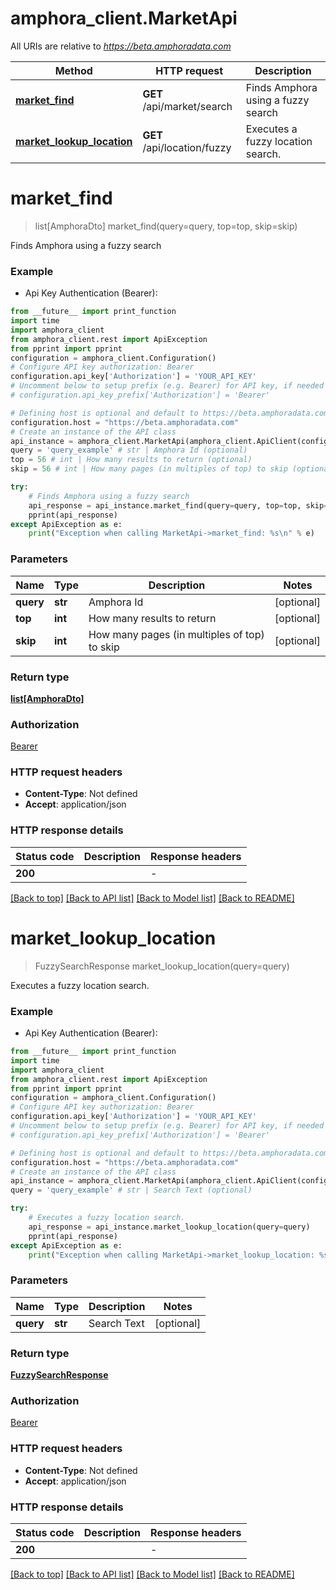 # amphora_client.MarketApi

All URIs are relative to *https://beta.amphoradata.com*

Method | HTTP request | Description
------------- | ------------- | -------------
[**market_find**](MarketApi.md#market_find) | **GET** /api/market/search | Finds Amphora using a fuzzy search
[**market_lookup_location**](MarketApi.md#market_lookup_location) | **GET** /api/location/fuzzy | Executes a fuzzy location search.


# **market_find**
> list[AmphoraDto] market_find(query=query, top=top, skip=skip)

Finds Amphora using a fuzzy search

### Example

* Api Key Authentication (Bearer):
```python
from __future__ import print_function
import time
import amphora_client
from amphora_client.rest import ApiException
from pprint import pprint
configuration = amphora_client.Configuration()
# Configure API key authorization: Bearer
configuration.api_key['Authorization'] = 'YOUR_API_KEY'
# Uncomment below to setup prefix (e.g. Bearer) for API key, if needed
# configuration.api_key_prefix['Authorization'] = 'Bearer'

# Defining host is optional and default to https://beta.amphoradata.com
configuration.host = "https://beta.amphoradata.com"
# Create an instance of the API class
api_instance = amphora_client.MarketApi(amphora_client.ApiClient(configuration))
query = 'query_example' # str | Amphora Id (optional)
top = 56 # int | How many results to return (optional)
skip = 56 # int | How many pages (in multiples of top) to skip (optional)

try:
    # Finds Amphora using a fuzzy search
    api_response = api_instance.market_find(query=query, top=top, skip=skip)
    pprint(api_response)
except ApiException as e:
    print("Exception when calling MarketApi->market_find: %s\n" % e)
```

### Parameters

Name | Type | Description  | Notes
------------- | ------------- | ------------- | -------------
 **query** | **str**| Amphora Id | [optional] 
 **top** | **int**| How many results to return | [optional] 
 **skip** | **int**| How many pages (in multiples of top) to skip | [optional] 

### Return type

[**list[AmphoraDto]**](AmphoraDto.md)

### Authorization

[Bearer](../README.md#Bearer)

### HTTP request headers

 - **Content-Type**: Not defined
 - **Accept**: application/json

### HTTP response details
| Status code | Description | Response headers |
|-------------|-------------|------------------|
**200** |  |  -  |

[[Back to top]](#) [[Back to API list]](../README.md#documentation-for-api-endpoints) [[Back to Model list]](../README.md#documentation-for-models) [[Back to README]](../README.md)

# **market_lookup_location**
> FuzzySearchResponse market_lookup_location(query=query)

Executes a fuzzy location search.

### Example

* Api Key Authentication (Bearer):
```python
from __future__ import print_function
import time
import amphora_client
from amphora_client.rest import ApiException
from pprint import pprint
configuration = amphora_client.Configuration()
# Configure API key authorization: Bearer
configuration.api_key['Authorization'] = 'YOUR_API_KEY'
# Uncomment below to setup prefix (e.g. Bearer) for API key, if needed
# configuration.api_key_prefix['Authorization'] = 'Bearer'

# Defining host is optional and default to https://beta.amphoradata.com
configuration.host = "https://beta.amphoradata.com"
# Create an instance of the API class
api_instance = amphora_client.MarketApi(amphora_client.ApiClient(configuration))
query = 'query_example' # str | Search Text (optional)

try:
    # Executes a fuzzy location search.
    api_response = api_instance.market_lookup_location(query=query)
    pprint(api_response)
except ApiException as e:
    print("Exception when calling MarketApi->market_lookup_location: %s\n" % e)
```

### Parameters

Name | Type | Description  | Notes
------------- | ------------- | ------------- | -------------
 **query** | **str**| Search Text | [optional] 

### Return type

[**FuzzySearchResponse**](FuzzySearchResponse.md)

### Authorization

[Bearer](../README.md#Bearer)

### HTTP request headers

 - **Content-Type**: Not defined
 - **Accept**: application/json

### HTTP response details
| Status code | Description | Response headers |
|-------------|-------------|------------------|
**200** |  |  -  |

[[Back to top]](#) [[Back to API list]](../README.md#documentation-for-api-endpoints) [[Back to Model list]](../README.md#documentation-for-models) [[Back to README]](../README.md)


